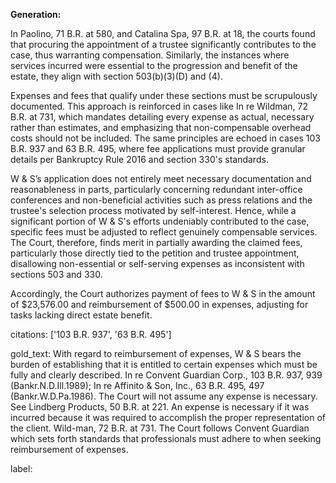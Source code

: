 **Generation:**

In Paolino, 71 B.R. at 580, and Catalina Spa, 97 B.R. at 18, the courts found that procuring the appointment of a trustee significantly contributes to the case, thus warranting compensation. Similarly, the instances where services incurred were essential to the progression and benefit of the estate, they align with section 503(b)(3)(D) and (4).

Expenses and fees that qualify under these sections must be scrupulously documented. This approach is reinforced in cases like In re Wildman, 72 B.R. at 731, which mandates detailing every expense as actual, necessary rather than estimates, and emphasizing that non-compensable overhead costs should not be included. The same principles are echoed in cases 103 B.R. 937 and 63 B.R. 495, where fee applications must provide granular details per Bankruptcy Rule 2016 and section 330's standards.

W & S’s application does not entirely meet necessary documentation and reasonableness in parts, particularly concerning redundant inter-office conferences and non-beneficial activities such as press relations and the trustee's selection process motivated by self-interest. Hence, while a significant portion of W & S's efforts undeniably contributed to the case, specific fees must be adjusted to reflect genuinely compensable services. The Court, therefore, finds merit in partially awarding the claimed fees, particularly those directly tied to the petition and trustee appointment, disallowing non-essential or self-serving expenses as inconsistent with sections 503 and 330.

Accordingly, the Court authorizes payment of fees to W & S in the amount of $23,576.00 and reimbursement of $500.00 in expenses, adjusting for tasks lacking direct estate benefit.

citations: ['103 B.R. 937', '63 B.R. 495']

gold_text: With regard to reimbursement of expenses, W & S bears the burden of establishing that it is entitled to certain expenses which must be fully and clearly described. In re Convent Guardian Corp., 103 B.R. 937, 939 (Bankr.N.D.Ill.1989); In re Affinito & Son, Inc., 63 B.R. 495, 497 (Bankr.W.D.Pa.1986). The Court will not assume any expense is necessary. See Lindberg Products, 50 B.R. at 221. An expense is necessary if it was incurred because it was required to accomplish the proper representation of the client. Wild-man, 72 B.R. at 731. The Court follows Convent Guardian which sets forth standards that professionals must adhere to when seeking reimbursement of expenses.

label: 